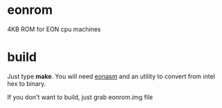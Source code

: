 # eonrom
4KB ROM for EON cpu machines

# build
Just type **make**. You will need [eonasm](https://github.com/elgron-eon/eonasm) and an utility to convert from intel hex to binary.

If you don't want to build, just grab eonrom.img file

